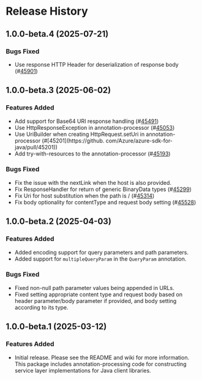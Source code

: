 # Release History

## 1.0.0-beta.4 (2025-07-21)

### Bugs Fixed
- Use response HTTP Header for deserialization of response body (#[45901](https://github.com/Azure/azure-sdk-for-java/pull/45901))

## 1.0.0-beta.3 (2025-06-02)

### Features Added
- Add support for Base64 URI response handling (#[45491](https://github.com/Azure/azure-sdk-for-java/pull/45491))
- Use HttpResponseException in annotation-processor (#[45053](https://github.com/Azure/azure-sdk-for-java/pull/45053))
- Use UriBuilder when creating HttpRequest.setUri in annotation-processor (#[45201](https://github.
  com/Azure/azure-sdk-for-java/pull/45201))
- Add try-with-resources to the annotation-processor (#[45193](https://github.com/Azure/azure-sdk-for-java/pull/45193))

### Bugs Fixed
- Fix the issue with the nextLink when the host is also provided.
- Fix ResponseHandler for return of generic BinaryData types (#[45299](https://github.com/Azure/azure-sdk-for-java/pull/45299))
- Fix Uri for host substitution when the path is / (#[45314](https://github.com/Azure/azure-sdk-for-java/pull/45314))
- Fix body optionality for contentType and request body setting (#[45528](https://github.com/Azure/azure-sdk-for-java/pull/45528))

## 1.0.0-beta.2 (2025-04-03)

### Features Added
- Added encoding support for query parameters and path parameters.
- Added support for `multipleQueryParam` in the `QueryParam` annotation.

### Bugs Fixed
- Fixed non-null path parameter values being appended in URLs.
- Fixed setting appropriate content type and request body based on header parameter/body parameter if provided, and body setting according to its type.

## 1.0.0-beta.1 (2025-03-12)

### Features Added

- Initial release. Please see the README and wiki for more information.
  This package includes annotation-processing code for constructing service layer implementations for Java client libraries.
